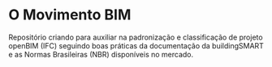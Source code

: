 # O Movimento BIM
Repositório criando para auxiliar na padronização e classificação de projeto openBIM (IFC) seguindo boas práticas da documentação da buildingSMART e as Normas Brasileiras (NBR) disponíveis no mercado.
